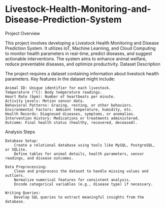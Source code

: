 # Livestock-Health-Monitoring-and-Disease-Prediction-System

Project Overview

This project involves developing a Livestock Health Monitoring and Disease Prediction System. It utilizes IoT, Machine Learning, and Cloud Computing to monitor health parameters in real-time, predict diseases, and suggest actionable interventions. The system aims to enhance animal welfare, reduce preventable diseases, and optimize productivity.
Dataset Description

The project requires a dataset containing information about livestock health parameters. Key features in the dataset might include:

    Animal ID: Unique identifier for each livestock.
    Temperature (°C): Body temperature readings.
    Heart Rate (bpm): Number of heartbeats per minute.
    Activity Levels: Motion sensor data.
    Behavioral Patterns: Grazing, resting, or other behaviors.
    Environmental Factors: Ambient temperature, humidity, etc.
    Health Records: Diagnosed diseases, symptoms, or anomalies.
    Intervention History: Medications or treatments administered.
    Outcome: Final health status (healthy, recovered, deceased).

Analysis Steps

    Database Setup:
        Create a relational database using tools like MySQL, PostgreSQL, or SQLite.
        Define tables for animal details, health parameters, sensor readings, and disease outcomes.

    Data Preprocessing:
        Clean and preprocess the dataset to handle missing values and outliers.
        Normalize numerical features for consistent analysis.
        Encode categorical variables (e.g., disease type) if necessary.

    Writing Queries:
        Develop SQL queries to extract meaningful insights from the database.
